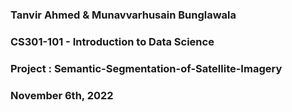 ### Tanvir Ahmed & Munavvarhusain Bunglawala  
### CS301-101 - Introduction to Data Science  
### Project : Semantic-Segmentation-of-Satellite-Imagery  
### November 6th, 2022




